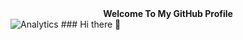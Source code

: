 <center><strong>Welcome To My GitHub Profile</strong></center>
<img src="https://github-readme-stats.vercel.app/api?username=virgogans&hide_border=true&show_icons=true" alt="Analytics">
### Hi there 👋

<!--
**VirgoGans/virgogans** is a ✨ _special_ ✨ repository because its `README.md` (this file) appears on your GitHub profile.

Here are some ideas to get you started:

- 🔭 I’m currently working on ...
- 🌱 I’m currently learning ...
- 👯 I’m looking to collaborate on ...
- 🤔 I’m looking for help with ...
- 💬 Ask me about ...
- 📫 How to reach me: ...
- 😄 Pronouns: ...
- ⚡ Fun fact: ...
-->
